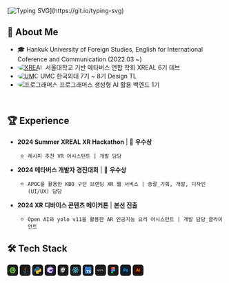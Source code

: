 [![Typing SVG](https://readme-typing-svg.demolab.com?font=Chakra+Petch&size=24&pause=1000&color=EF7D1D&width=435&lines=It+ain't+over+till+it's+over.)](https://git.io/typing-svg)

## 🍊 About Me
- 🎓 Hankuk University of Foreign Studies, English for International Coference and Communication (2022.03 ~)
-  <a href="https://www.xreal.info" target="_blank"><img src="https://yt3.googleusercontent.com/pkOpWUcmvePPH_QfTaGC2fi_7AkzSMpo71H_NKulKYEW4q4-YE79tH8_oael6c4NPM8GMM1j=s900-c-k-c0x00ffffff-no-rj" alt="XREAL" style="border-radius: 50%; width: 24px; height: 24px;"></a> 서울대학교 기반 메타버스 연합 학회 XREAL 6기 데브 <br>
- <a href="https://umc.makeus.in/" target="_blank"><img src="https://encrypted-tbn0.gstatic.com/images?q=tbn:ANd9GcQqDkE8I1Np_d7VDyRgRLzETXNjaQWMTJoUFg&s" alt="UMC" style="border-radius: 100%; width: 24px; height: 24px;"></a> UMC 한국외대 7기 ~ 8기 Design TL
- <img src="https://encrypted-tbn0.gstatic.com/images?q=tbn:ANd9GcQzTRZU_YMy6CZqeuzKacLvZoERQoAIrGj3Ng&s" alt="프로그래머스" style="border-radius: 100%; width: 24px; height: 24px;"> 프로그래머스 생성형 AI 활용 백엔드 1기
<br>

## 🏆 Experience
- **2024 Summer XREAL XR Hackathon** | 🥉 **우수상**  
  - `레시피 추천 VR 어시스턴트 | 개발 담당`
  
- **2024 메타버스 개발자 경진대회** | 🥉 **우수상** 
  - `APOC을 활용한 KBO 구단 브랜딩 XR 웹 서비스 | 총괄_기획, 개발, 디자인(UI/UX) 담당`

- **2024 XR 디바이스 콘텐츠 메이커톤** | **본선 진출**  
  - `Open AI와 yolo v11을 활용한 AR 인공지능 요리 어시스턴트 | 개발 담당_클라이언트`

## 🛠️ Tech Stack
<img src="resources/stack (6).png" alt="Tech Stack" width="5%" />
<img src="resources/stack (8).png" alt="Tech Stack" width="5%" />
<img src="resources/stack (7).png" alt="Tech Stack" width="5%" />
<img src="resources/stack (9).png" alt="Tech Stack" width="5%" />
<img src="resources/stack (10).png" alt="Tech Stack" width="5%" />
<img src="resources/stack (3).png" alt="Tech Stack" width="5%" />
<img src="resources/stack (5).png" alt="Tech Stack" width="5%" />
<img src="resources/stack (4).png" alt="Tech Stack" width="5%" />
<img src="resources/stack (11).png" alt="Tech Stack" width="5%" />
<img src="resources/stack (1).png" alt="Tech Stack" width="5%" />
<img src="resources/stack (2).png" alt="Tech Stack" width="5%" />

</div>
